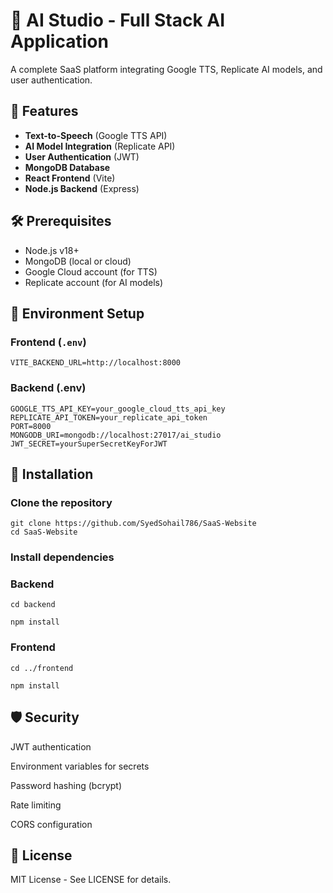 # 🚀 AI Studio - Full Stack AI Application

A complete SaaS platform integrating Google TTS, Replicate AI models, and user authentication.

## 🌟 Features
- **Text-to-Speech** (Google TTS API)
- **AI Model Integration** (Replicate API)
- **User Authentication** (JWT)
- **MongoDB Database**
- **React Frontend** (Vite)
- **Node.js Backend** (Express)

## 🛠️ Prerequisites
- Node.js v18+
- MongoDB (local or cloud)
- Google Cloud account (for TTS)
- Replicate account (for AI models)

## 🔧 Environment Setup

### Frontend (`.env`)
```env
VITE_BACKEND_URL=http://localhost:8000
```

### Backend (.env)

```
GOOGLE_TTS_API_KEY=your_google_cloud_tts_api_key
REPLICATE_API_TOKEN=your_replicate_api_token
PORT=8000
MONGODB_URI=mongodb://localhost:27017/ai_studio
JWT_SECRET=yourSuperSecretKeyForJWT
```
## 🚀 Installation
### Clone the repository
```
git clone https://github.com/SyedSohail786/SaaS-Website
cd SaaS-Website
```

### Install dependencies

### Backend
```
cd backend

npm install
```
### Frontend
```
cd ../frontend

npm install
```

## 🛡️ Security
JWT authentication

Environment variables for secrets

Password hashing (bcrypt)

Rate limiting

CORS configuration

## 📜 License
MIT License - See LICENSE for details.
